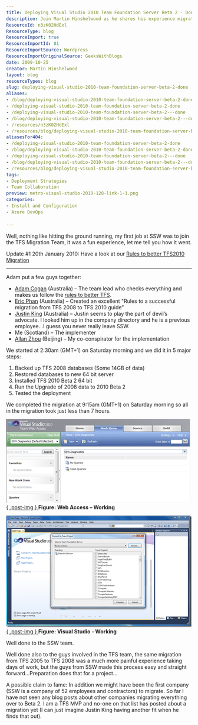 ```yaml
---
title: Deploying Visual Studio 2010 Team Foundation Server Beta 2 - Done
description: Join Martin Hinshelwood as he shares his experience migrating to Visual Studio 2010 Team Foundation Server Beta 2, highlighting key steps and team efforts.
ResourceId: n3zK02HdExl
ResourceType: blog
ResourceImport: true
ResourceImportId: 81
ResourceImportSource: Wordpress
ResourceImportOriginalSource: GeeksWithBlogs
date: 2009-10-25
creator: Martin Hinshelwood
layout: blog
resourceTypes: blog
slug: deploying-visual-studio-2010-team-foundation-server-beta-2-done
aliases:
- /blog/deploying-visual-studio-2010-team-foundation-server-beta-2-done
- /deploying-visual-studio-2010-team-foundation-server-beta-2-done
- /deploying-visual-studio-2010-team-foundation-server-beta-2---done
- /blog/deploying-visual-studio-2010-team-foundation-server-beta-2---done
- /resources/n3zK02HdExl
- /resources/blog/deploying-visual-studio-2010-team-foundation-server-beta-2-done
aliasesFor404:
- /deploying-visual-studio-2010-team-foundation-server-beta-2-done
- /blog/deploying-visual-studio-2010-team-foundation-server-beta-2-done
- /deploying-visual-studio-2010-team-foundation-server-beta-2---done
- /blog/deploying-visual-studio-2010-team-foundation-server-beta-2---done
- /resources/blog/deploying-visual-studio-2010-team-foundation-server-beta-2-done
tags:
- Deployment Strategies
- Team Collaboration
preview: metro-visual-studio-2010-128-link-1-1.png
categories:
- Install and Configuration
- Azure DevOps

---
```

Well, nothing like hitting the ground running, my first job at SSW was to join the TFS Migration Team, it was a fun experience, let me tell you how it went.

Update #1 20th January 2010: Have a look at our [Rules to better TFS2010 Migration](http://sharepoint.ssw.com.au/Standards/TFS/RulesToBetterTFS2010Migration/Pages/default.aspx)

---

Adam put a few guys together:

- [Adam Cogan](http://sharepoint.ssw.com.au/AboutUs/Employees/Pages/Adam.aspx) (Australia) – The team lead who checks everything and makes us follow the [rules to better TFS](https://www.ssw.com.au/ssw/Standards/Rules/RulesToBetterProjectManagementWithTFS.aspx).
- [Eric Phan](http://sharepoint.ssw.com.au/AboutUs/Employees/Pages/Eric.aspx) (Australia) – Created an excellent "Rules to a successful migration from TFS 2008 to TFS 2010 guide”
- [Justin King](http://sharepoint.ssw.com.au/AboutUs/Employees/Pages/Justin.aspx) (Australia) – Justin seems to play the part of devil’s advocate. I looked him up in the company directory and he is a previous employee…I guess you never really leave SSW.
- Me (Scotland) – The implementer
- [Allan Zhou](http://sharepoint.ssw.com.au/AboutUs/Employees/Pages/Allan.aspx) (Beijing) – My co-conspirator for the implementation

We started at 2:30am (GMT+1) on Saturday morning and we did it in 5 major steps:

1. Backed up TFS 2008 databases (Some 14GB of data)
2. Restored databases to new 64 bit server
3. Installed TFS 2010 Beta 2 64 bit
4. Run the Upgrade of 2008 data to 2010 Beta 2
5. Tested the deployment

We completed the migration at 9:15am (GMT+1) on Saturday morning so all in the migration took just less than 7 hours.

[![image](images/SSWGoLivewithVisualStudio2010Beta2_15047-image_thumb-2-2.png)  
{ .post-img }
](http://blog.hinshelwood.com/files/2011/05/GWB-WindowsLiveWriter-SSWGoLivewithVisualStudio2010Beta2_15047-image_2.png)**Figure: Web Access – Working**

[![VS2010](images/SSWGoLivewithVisualStudio2010Beta2_15047-VS2010_thumb-3-3.png)  
{ .post-img }
](http://blog.hinshelwood.com/files/2011/05/GWB-WindowsLiveWriter-SSWGoLivewithVisualStudio2010Beta2_15047-VS2010_2.png)**Figure: Visual Studio - Working**

Well done to the SSW team.

Well done also to the guys involved in the TFS team, the same migration from TFS 2005 to TFS 2008 was a much more painful experience taking days of work, but the guys from SSW made this process easy and straight forward…Preparation does that for a project…

A possible claim to fame: In addition we might have been the first company (SSW is a company of 52 employees and contractors) to migrate. So far I have not seen any blog posts about other companies migrating everything over to Beta 2. I am a TFS MVP and no-one on that list has posted about a migration yet (I can just imagine Justin King having another fit when he finds that out).
